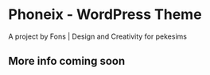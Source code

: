 # Phoneix - WordPress Theme
A project by Fons | Design and Creativity for pekesims

## More info coming soon
